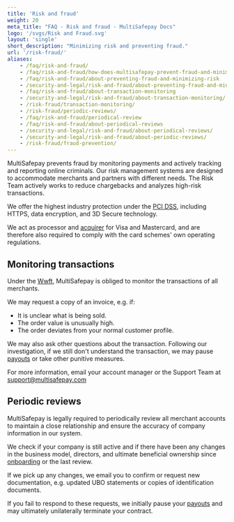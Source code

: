 ```yaml
---
title: 'Risk and fraud'
weight: 20
meta_title: "FAQ - Risk and fraud - MultiSafepay Docs"
logo: '/svgs/Risk and Fraud.svg'
layout: 'single'
short_description: "Minimizing risk and preventing fraud."
url: '/risk-fraud/'
aliases: 
    - /faq/risk-and-fraud/
    - /faq/risk-and-fraud/how-does-multisafepay-prevent-fraud-and-minimize-risks
    - /faq/risk-and-fraud/about-preventing-fraud-and-minimizing-risk
    - /security-and-legal/risk-and-fraud/about-preventing-fraud-and-minimizing-risk/
    - /faq/risk-and-fraud/about-transaction-monitoring
    - /security-and-legal/risk-and-fraud/about-transaction-monitoring/
    - /risk-fraud/transaction-monitoring/
    - /risk-fraud/periodic-reviews/
    - /faq/risk-and-fraud/periodical-review
    - /faq/risk-and-fraud/about-periodical-reviews
    - /security-and-legal/risk-and-fraud/about-periodical-reviews/
    - /security-and-legal/risk-and-fraud/about-periodic-reviews/
    - /risk-fraud/fraud-prevention/
---
```


MultiSafepay prevents fraud by monitoring payments and actively tracking and reporting online criminals. Our risk management systems are designed to accommodate merchants and partners with different needs. The Risk Team actively works to reduce chargebacks and analyzes high-risk transactions.

We offer the highest industry protection under the [PCI DSS](/glossaries/multisafepay-glossary/#payment-card-industry-data-security-standard-pci-dss), including HTTPS, data encryption, and 3D Secure technology. 

We act as processor and [acquirer](/glossaries/multisafepay-glossary/#acquirer) for Visa and Mastercard, and are therefore also required to comply with the card schemes' own operating regulations.

## Monitoring transactions

Under the [Wwft](https://www.fiu-nederland.nl/en/legislation/general-legislation/wwft), MultiSafepay is obliged to monitor the transactions of all merchants. 

We may request a copy of an invoice, e.g. if:

- It is unclear what is being sold.
- The order value is unusually high.
- The order deviates from your normal customer profile.

We may also ask other questions about the transaction. Following our investigation, if we still don't understand the transaction, we may pause [payouts](/account/payouts/) or take other punitive measures.

For more information, email your account manager or the Support Team at <support@multisafepay.com>

## Periodic reviews

MultiSafepay is legally required to periodically review all merchant accounts to maintain a close relationship and ensure the accuracy of company information in our system. 

We check if your company is still active and if there have been any changes in the business model, directors, and ultimate beneficial ownership since [onboarding](/account/onboarding-golive/) or the last review. 

If we pick up any changes, we email you to confirm or request new documentation, e.g. updated UBO statements or copies of identification documents. 

If you fail to respond to these requests, we initially pause your [payouts](/account/payouts/) and may ultimately unilaterally terminate your contract.